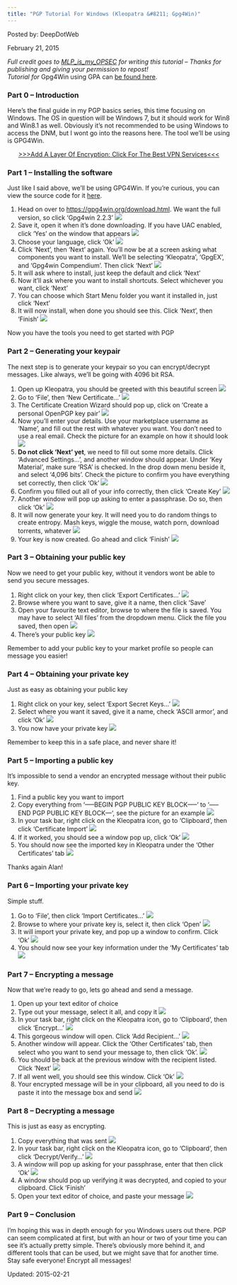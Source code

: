 ```yaml
---
title: "PGP Tutorial For Windows (Kleopatra &#8211; Gpg4Win)"
---
```



Posted by: DeepDotWeb 

<span>February 21, 2015</span>


<div class="usertext-body may-blank-within md-container">
<div class="md">
<p><em>Full credit goes to <a href="http://www.reddit.com/user/MLP_is_my_OPSEC">MLP_is_my_OPSEC</a> for writing this tutorial – Thanks for publishing and giving your permission to repost!<br />
    Tutorial for </em>Gpg4Win using GPA can <a href="https://g-i-r.github.io/deepdotweb/2013/11/11/pgp-tutorial-for-newbs-gpg4win/" target="_blank">be found here</a>.</p>
<h3>Part 0 – Introduction</h3>
<p>Here&#8217;s the final guide in my PGP basics series, this time focusing on Windows. The OS in question will be Windows 7, but it should work for Win8 and Win8.1 as well. Obviously it&#8217;s not recommended to be using Windows to access the DNM, but I wont go into the reasons here. The tool we&#8217;ll be using is GPG4Win.</p>
<p style="text-align: center;"><a href="https://g-i-r.github.io/deepdotweb/vpn-comparison-chart/">&gt;&gt;&gt;Add A Layer Of Encryption: Click For The Best VPN Services&lt;&lt;&lt;</a></p>
<h3>Part 1 – Installing the software</h3>
<p>Just like I said above, we&#8217;ll be using GPG4Win. If you&#8217;re curious, you can view the source code for it <a href="https://git.gnupg.org/cgi-bin/gitweb.cgi?p=gpg4win.git;a=summary">here</a>.</p>
<ol>
<li>Head on over to <a href="https://gpg4win.org/download.html">https://gpg4win.org/download.html</a>. We want the full version, so click &#8216;Gpg4win 2.2.3&#8217; 

<img src="https://G-I-R.github.io/deepdotweb/imgs/2015/02/iXqHJld1.png">

<li>Save it, open it when it&#8217;s done downloading. If you have UAC enabled, click &#8216;Yes&#8217; on the window that appears 

<img src="https://G-I-R.github.io/deepdotweb/imgs/2015/02/NFVNUCS1.png">

<li>Choose your language, click &#8216;Ok&#8217; 

<img src="https://G-I-R.github.io/deepdotweb/imgs/2015/02/SUJ3aT21.png">

<li>Click &#8216;Next&#8217;, then &#8216;Next&#8217; again. You&#8217;ll now be at a screen asking what components you want to install. We&#8217;ll be selecting &#8216;Kleopatra&#8217;, &#8216;GpgEX&#8217;, and &#8216;Gpg4win Compendium&#8217;. Then click &#8216;Next&#8217; 

<img src="https://G-I-R.github.io/deepdotweb/imgs/2015/02/oNLB4Kk1.png">

<li>It will ask where to install, just keep the default and click &#8216;Next&#8217;</li>
<li>Now it&#8217;ll ask where you want to install shortcuts. Select whichever you want, click &#8216;Next&#8217;</li>
<li>You can choose which Start Menu folder you want it installed in, just click &#8216;Next&#8217;</li>
<li>It will now install, when done you should see this. Click &#8216;Next&#8217;, then &#8216;Finish&#8217; 

<img src="https://G-I-R.github.io/deepdotweb/imgs/2015/02/RYUfaj41.png">

</ol>
<p>Now you have the tools you need to get started with PGP</p>
<h3>Part 2 – Generating your keypair</h3>
<p>The next step is to generate your keypair so you can encrypt/decrypt messages. Like always, we&#8217;ll be going with 4096 bit RSA.</p>
<ol>
<li>Open up Kleopatra, you should be greeted with this beautiful screen 

<img src="https://G-I-R.github.io/deepdotweb/imgs/2015/02/5i6tnlr1.png">

<li>Go to &#8216;File&#8217;, then &#8216;New Certificate&#8230;&#8217; 

<img src="https://G-I-R.github.io/deepdotweb/imgs/2015/02/u069Ntb1.png">

<li>The Certificate Creation Wizard should pop up, click on &#8216;Create a personal OpenPGP key pair&#8217; 

<img src="https://G-I-R.github.io/deepdotweb/imgs/2015/02/oVaws0J1.png">

<li>Now you&#8217;ll enter your details. Use your marketplace username as &#8216;Name&#8217;, and fill out the rest with whatever you want. You don&#8217;t need to use a real email. Check the picture for an example on how it should look 

<img src="https://G-I-R.github.io/deepdotweb/imgs/2015/02/xJFjFGx1.png">

<li><strong>Do not click &#8216;Next&#8217; yet</strong>, we need to fill out some more details. Click &#8216;Advanced Settings&#8230;&#8217;, and another window should appear. Under &#8216;Key Material&#8217;, make sure &#8216;RSA&#8217; is checked. In the drop down menu beside it, and select &#8216;4,096 bits&#8217;. Check the picture to confirm you have everything set correctly, then click &#8216;Ok&#8217; 

<img src="https://G-I-R.github.io/deepdotweb/imgs/2015/02/dcOihQG1.png">

<li>Confirm you filled out all of your info correctly, then click &#8216;Create Key&#8217; 

<img src="https://G-I-R.github.io/deepdotweb/imgs/2015/02/hUIQgMb1.png">

<li>Another window will pop up asking to enter a passphrase. Do so, then click &#8216;Ok&#8217; 

<img src="https://G-I-R.github.io/deepdotweb/imgs/2015/02/kIPFAQF1.png">

<li>It will now generate your key. It will need you to do random things to create entropy. Mash keys, wiggle the mouse, watch porn, download torrents, whatever 

<img src="https://G-I-R.github.io/deepdotweb/imgs/2015/02/p8vJdbN1.png">

<li>Your key is now created. Go ahead and click &#8216;Finish&#8217; 

<img src="https://G-I-R.github.io/deepdotweb/imgs/2015/02/1SRNdt61.png">

</ol>
<h3>Part 3 – Obtaining your public key</h3>
<p>Now we need to get your public key, without it vendors wont be able to send you secure messages.</p>
<ol>
<li>Right click on your key, then click &#8216;Export Certificates&#8230;&#8217; 

<img src="https://G-I-R.github.io/deepdotweb/imgs/2015/02/h86y7Le1.png">

<li>Browse where you want to save, give it a name, then click &#8216;Save&#8217;</li>
<li>Open your favourite text editor, browse to where the file is saved. You may have to select &#8216;All files&#8217; from the dropdown menu. Click the file you saved, then open 

<img src="https://G-I-R.github.io/deepdotweb/imgs/2015/02/XIFqJy81.png">

<li>There&#8217;s your public key 

<img src="https://G-I-R.github.io/deepdotweb/imgs/2015/02/gJK0c9S1.png">

</ol>
<p>Remember to add your public key to your market profile so people can message you easier!</p>
<h3>Part 4 – Obtaining your private key</h3>
<p>Just as easy as obtaining your public key</p>
<ol>
<li>Right click on your key, select &#8216;Export Secret Keys&#8230;&#8217; 

<img src="https://G-I-R.github.io/deepdotweb/imgs/2015/02/KBWbUBC1.png">

<li>Select where you want it saved, give it a name, check &#8216;ASCII armor&#8217;, and click &#8216;Ok&#8217; 

<img src="https://G-I-R.github.io/deepdotweb/imgs/2015/02/d4MPQKB1.png">

<li>You now have your private key 

<img src="https://G-I-R.github.io/deepdotweb/imgs/2015/02/M4osyVS1.png">

</ol>
<p>Remember to keep this in a safe place, and never share it!</p>
<h3>Part 5 – Importing a public key</h3>
<p>It&#8217;s impossible to send a vendor an encrypted message without their public key.</p>
<ol>
<li>Find a public key you want to import</li>
<li>Copy everything from &#8216;&#8212;&#8211;BEGIN PGP PUBLIC KEY BLOCK&#8212;&#8211;&#8216; to &#8216;&#8212;&#8211;END PGP PUBLIC KEY BLOCK&#8212;&#8216;, see the picture for an example 

<img src="https://G-I-R.github.io/deepdotweb/imgs/2015/02/69UnFPR1.png">

<li>In your task bar, right click on the Kleopatra icon, go to &#8216;Clipboard&#8217;, then click &#8216;Certificate Import&#8217; 

<img src="https://G-I-R.github.io/deepdotweb/imgs/2015/02/UG15ss61.png">

<li>If it worked, you should see a window pop up, click &#8216;Ok&#8217; 

<img src="https://G-I-R.github.io/deepdotweb/imgs/2015/02/J9kQIQB1.png">

<li>You should now see the imported key in Kleopatra under the &#8216;Other Certificates&#8217; tab 

<img src="https://G-I-R.github.io/deepdotweb/imgs/2015/02/2G438Pi1.png">

</ol>
<p>Thanks again Alan!</p>
<h3>Part 6 – Importing your private key</h3>
<p>Simple stuff.</p>
<ol>
<li>Go to &#8216;File&#8217;, then click &#8216;Import Certificates&#8230;&#8217; 

<img src="https://G-I-R.github.io/deepdotweb/imgs/2015/02/hHDqxpO1.png">

<li>Browse to where your private key is, select it, then click &#8216;Open&#8217; 

<img src="https://G-I-R.github.io/deepdotweb/imgs/2015/02/Qq8OmEn1.png">

<li>It will import your private key, and pop up a window to confirm. Click &#8216;Ok&#8217; 

<img src="https://G-I-R.github.io/deepdotweb/imgs/2015/02/m6YsDUv1.png">

<li>You should now see your key information under the &#8216;My Certificates&#8217; tab 

<img src="https://G-I-R.github.io/deepdotweb/imgs/2015/02/SyPzPmp1.png">

</ol>
<h3>Part 7 – Encrypting a message</h3>
<p>Now that we&#8217;re ready to go, lets go ahead and send a message.</p>
<ol>
<li>Open up your text editor of choice</li>
<li>Type out your message, select it all, and copy it 

<img src="https://G-I-R.github.io/deepdotweb/imgs/2015/02/fpsVEX21.png">

<li>In your task bar, right click on the Kleopatra icon, go to &#8216;Clipboard&#8217;, then click &#8216;Encrypt&#8230;&#8217; 

<img src="https://G-I-R.github.io/deepdotweb/imgs/2015/02/jSeuc6p1.png">

<li>This gorgeous window will open. Click &#8216;Add Recipient&#8230;&#8217; 

<img src="https://G-I-R.github.io/deepdotweb/imgs/2015/02/xmzkSvm1.png">

<li>Another window will appear. Click the &#8216;Other Certificates&#8217; tab, then select who you want to send your message to, then click &#8216;Ok&#8217;. 

<img src="https://G-I-R.github.io/deepdotweb/imgs/2015/02/88SqUA21.png">

<li>You should be back at the previous window with the recipient listed. Click &#8216;Next&#8217; 

<img src="https://G-I-R.github.io/deepdotweb/imgs/2015/02/g4qk0H61.png">

<li>If all went well, you should see this window. Click &#8216;Ok&#8217; 

<img src="https://G-I-R.github.io/deepdotweb/imgs/2015/02/jnIS7Wo1.png">

<li>Your encrypted message will be in your clipboard, all you need to do is paste it into the message box and send 

<img src="https://G-I-R.github.io/deepdotweb/imgs/2015/02/hrQ9tb01.png">

</ol>
<h3>Part 8 – Decrypting a message</h3>
<p>This is just as easy as encrypting.</p>
<ol>
<li>Copy everything that was sent 

<img src="https://G-I-R.github.io/deepdotweb/imgs/2015/02/aj50dmL1.png">

<li>In your task bar, right click on the Kleopatra icon, go to &#8216;Clipboard&#8217;, then click &#8216;Decrypt/Verify&#8230;&#8217; 

<img src="https://G-I-R.github.io/deepdotweb/imgs/2015/02/T8lqyCo1.png">

<li>A window will pop up asking for your passphrase, enter that then click &#8216;Ok&#8217; 

<img src="https://G-I-R.github.io/deepdotweb/imgs/2015/02/yj6ciCG1.png">

<li>A window should pop up verifying it was decrypted, and copied to your clipboard. Click &#8216;Finish&#8217;</li>
<li>Open your text editor of choice, and paste your message 

<img src="https://G-I-R.github.io/deepdotweb/imgs/2015/02/ENJY7tp1.png">

</ol>
<h3>Part 9 – Conclusion</h3>
<p>I&#8217;m hoping this was in depth enough for you Windows users out there. PGP can seem complicated at first, but with an hour or two of your time you can see it&#8217;s actually pretty simple. There&#8217;s obviously more behind it, and different tools that can be used, but we might save that for another time. Stay safe everyone! Encrypt all messages!</p>

Updated: 2015-02-21